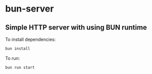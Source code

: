 # bun-server
## Simple HTTP server with using BUN runtime

To install dependencies:

```bash
bun install
```

To run:

```bash
bun run start
```
